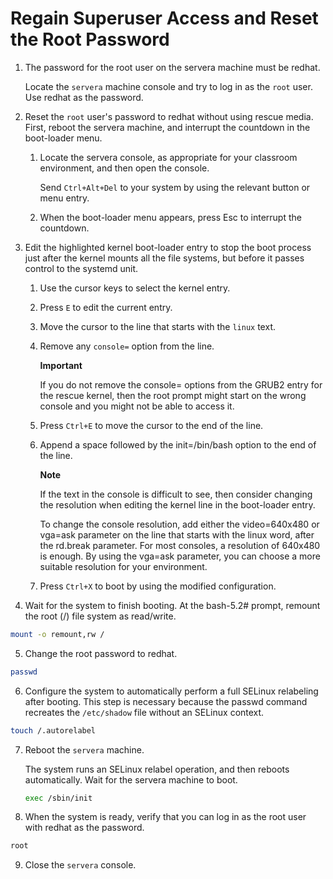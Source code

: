 # Regain Superuser Access and Reset the Root Password

1. The password for the root user on the servera machine must be redhat.

    Locate the `servera` machine console and try to log in as the `root` user. Use redhat as the password.

2. Reset the `root` user's password to redhat without using rescue media. First, reboot the servera machine, and interrupt the countdown in the boot-loader menu.

    1.  Locate the servera console, as appropriate for your classroom environment, and then open the console. 
    
        Send `Ctrl+Alt+Del` to your system by using the relevant button or menu entry.

    2.  When the boot-loader menu appears, press Esc to interrupt the countdown.

3. Edit the highlighted kernel boot-loader entry to stop the boot process just after the kernel mounts all the file systems, but before it passes control to the systemd unit.

    1.  Use the cursor keys to select the kernel entry.
    2.  Press `E` to edit the current entry.
    3.  Move the cursor to the line that starts with the `linux` text.
    4.  Remove any `console=` option from the line.

        **Important**

        If you do not remove the console= options from the GRUB2 entry for the rescue kernel, then the root prompt might start on the wrong console and you might not be able to access it.
    5.  Press `Ctrl+E` to move the cursor to the end of the line.
    6.  Append a space followed by the init=/bin/bash option to the end of the line.

        **Note**
        
        If the text in the console is difficult to see, then consider changing the resolution when editing the kernel line in the boot-loader entry.

        To change the console resolution, add either the video=640x480 or vga=ask parameter on the line that starts with the linux word, after the rd.break parameter. For most consoles, a resolution of 640x480 is enough. By using the vga=ask parameter, you can choose a more suitable resolution for your environment.
    7.  Press  `Ctrl+X` to boot by using the modified configuration.

4.  Wait for the system to finish booting. At the bash-5.2# prompt, remount the root (/) file system as read/write.

```bash
mount -o remount,rw /
```

5.  Change the root password to redhat.

```bash
passwd
```

6.  Configure the system to automatically perform a full SELinux relabeling after booting. This step is necessary because the passwd command recreates the `/etc/shadow` file without an SELinux context.

```bash
touch /.autorelabel
```

7.  Reboot the `servera` machine.

    The system runs an SELinux relabel operation, and then reboots automatically. Wait for the servera machine to boot.

    ```bash
    exec /sbin/init
    ```
8.  When the system is ready, verify that you can log in as the root user with redhat as the password.

```bash
root
```

9. Close the `servera` console.